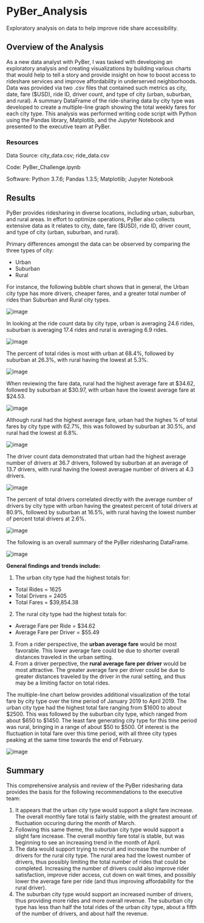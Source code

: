 # PyBer_Analysis
Exploratory analysis on data to help improve ride share accessibility.
## Overview of the Analysis
As a new data analyst with PyBer, I was tasked with developing an exploratory analysis and creating visualizations by building various charts that would help to tell a story and provide insight on how to boost access to rideshare services and improve affordability in underserved neighborhoods.  Data was provided via two .csv files that contained such metrics as city, date, fare ($USD), ride ID, driver count, and type of city (urban, suburban, and rural).  A summary DataFrame of the ride-sharing data by city type was developed to create a multiple-line graph showing the total weekly fares for each city type.  This analysis was performed writing code script with Python using the Pandas library, Matplotlib, and the Jupyter Notebook and presented to the executive team at PyBer.

### Resources
Data Source:  city_data.csv; ride_data.csv

Code:  PyBer_Challenge.ipynb

Software:  Python 3.7.6; Pandas 1.3.5; Matplotlib; Jupyter Notebook

## Results
PyBer provides ridesharing in diverse locations, including urban, suburban, and rural areas.  In effort to optimize operations, PyBer also collects extensive data as it relates to city, date, fare ($USD), ride ID, driver count, and type of city (urban, suburban, and rural).

Primary differences amongst the data can be observed by comparing the three types of city:
* Urban
* Suburban
* Rural

For instance, the following bubble chart shows that in general, the Urban city type has more drivers, cheaper fares, and a greater total number of rides than Suburban and Rural city types.

![image](https://user-images.githubusercontent.com/94148420/150706409-2d277b89-6b09-42a3-a9fb-e64686e52e1f.png)

In looking at the ride count data by city type, urban is averaging 24.6 rides, suburban is averaging 17.4 rides and rural is averaging 6.9 rides.

![image](https://user-images.githubusercontent.com/94148420/150706881-52e80faf-99ba-4f32-985e-7e2d75571f9c.png)

The percent of total rides is most with urban at 68.4%, followed by suburban at 26.3%, with rural having the lowest at 5.3%.

![image](https://user-images.githubusercontent.com/94148420/150707036-ec888a54-9af3-49e4-bd8e-f3cf16de1c9c.png)

When reviewing the fare data, rural had the highest average fare at $34.62, followed by suburban at $30.97, with urban have the lowest average fare at $24.53.

![image](https://user-images.githubusercontent.com/94148420/150707302-78034d46-cfb6-44de-958f-2b352d35b011.png)

Although rural had the highest average fare, urban had the highes % of total fares by city type with 62.7%, this was followed by suburban at 30.5%, and rural had the lowest at 6.8%.

![image](https://user-images.githubusercontent.com/94148420/150707398-0c9e8fcc-c621-4e46-85f8-f693653d2db9.png)

The driver count data demonstrated that urban had the highest average number of drivers at 36.7 drivers, followed by suburban at an average of 13.7 drivers, with rural having the lowest averagae number of drivers at 4.3 drivers.

![image](https://user-images.githubusercontent.com/94148420/150707886-e3a1af00-9263-4cfe-aa09-f10afba6c0d7.png)

The percent of total drivers correlated directly with the average number of drivers by city type with urban having the greatest percent of total drivers at 80.9%, followed by suburban at 16.5%, with rural having the lowest number of percent total drivers at 2.6%.

![image](https://user-images.githubusercontent.com/94148420/150708086-9a0656dc-3375-482f-92cd-7f42e99aed07.png)

The following is an overall summary of the PyBer ridesharing DataFrame.

![image](https://user-images.githubusercontent.com/94148420/150708816-b2f17fd2-10aa-49bb-acd2-a2f566514fa5.png)

**General findings and trends include:**

1. The urban city type had the highest totals for:
  * Total Rides = 1625
  * Total Drivers = 2405
  * Total Fares = $39,854.38

2. The rural city type had the highest totals for:
  * Average Fare per Ride = $34.62
  * Average Fare per Driver = $55.49

3. From a rider perspective, the **urban average fare** would be most favorable.  This lower average fare could be due to shorter overall distances traveled in the urban setting.
4. From a driver perpective, the **rural average fare per driver** would be most attractive.  The greater average fare per driver could be due to greater distances traveled by the driver in the rural setting, and thus may be a limiting factor on total rides.

The multiple-line chart below provides additional visualization of the total fare by city type over the time period of January 2019 to April 2019.  The urban city type had the highest total fare ranging from $1600 to about $2500.  This was followed by the suburban city type, which ranged from about $650 to $1450.  The least fare generating city type for this time period was rural, bringing in a range of about $50 to $500.  Of interest is the fluctuation in total fare over this time period, with all three city types peaking at the same time towards the end of February.

![image](https://user-images.githubusercontent.com/94148420/150714740-5240ddcd-b61b-43a1-a7e4-40eb25056f62.png)

## Summary

This comprehensive analysis and review of the PyBer ridesharing data provides the basis for the following recommendations to the executive team:

1. It appears that the urban city type would support a slight fare increase.  The overall monthly fare total is fairly stable, with the greatest amount of fluctuation occuring during the month of March.
2. Following this same theme, the suburban city type would support a slight fare increase.  The overall monthly fare total is stable, but was beginning to see an increasing trend in the month of April.
3. The data would support trying to recruit and increase the number of drivers for the rural city type.  The rural area had the lowest number of drivers, thus possibly limiting the total number of rides that could be completed.  Increasing the number of drivers could also improve rider satisfaction, improve rider access, cut down on wait times, and possibly lower the average fare per ride (and thus improving affordability for the rural driver).
4. The suburban city type would support an increased number of drivers, thus providing more rides and more overall revenue.  The suburban city type has less than half the total rides of the urban city type, about a fifth of the number of drivers, and about half the revenue.
